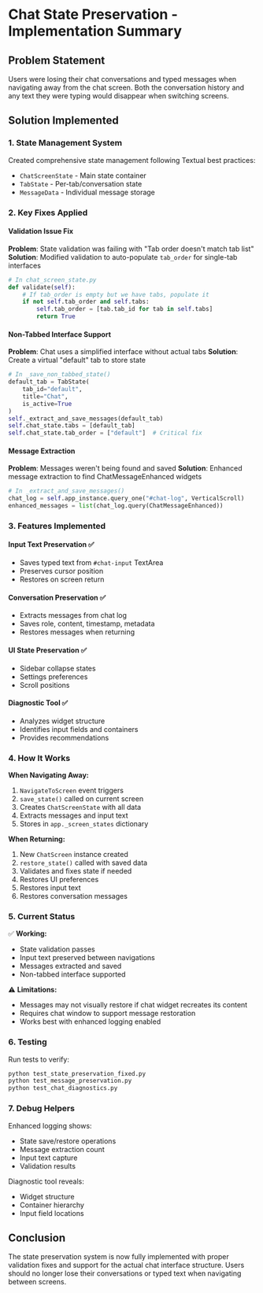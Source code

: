 # Chat State Preservation - Implementation Summary

## Problem Statement
Users were losing their chat conversations and typed messages when navigating away from the chat screen. Both the conversation history and any text they were typing would disappear when switching screens.

## Solution Implemented

### 1. State Management System
Created comprehensive state management following Textual best practices:
- `ChatScreenState` - Main state container
- `TabState` - Per-tab/conversation state
- `MessageData` - Individual message storage

### 2. Key Fixes Applied

#### Validation Issue Fix
**Problem**: State validation was failing with "Tab order doesn't match tab list"
**Solution**: Modified validation to auto-populate `tab_order` for single-tab interfaces

```python
# In chat_screen_state.py
def validate(self):
    # If tab_order is empty but we have tabs, populate it
    if not self.tab_order and self.tabs:
        self.tab_order = [tab.tab_id for tab in self.tabs]
        return True
```

#### Non-Tabbed Interface Support
**Problem**: Chat uses a simplified interface without actual tabs
**Solution**: Create a virtual "default" tab to store state

```python
# In _save_non_tabbed_state()
default_tab = TabState(
    tab_id="default",
    title="Chat",
    is_active=True
)
self._extract_and_save_messages(default_tab)
self.chat_state.tabs = [default_tab]
self.chat_state.tab_order = ["default"]  # Critical fix
```

#### Message Extraction
**Problem**: Messages weren't being found and saved
**Solution**: Enhanced message extraction to find ChatMessageEnhanced widgets

```python
# In _extract_and_save_messages()
chat_log = self.app_instance.query_one("#chat-log", VerticalScroll)
enhanced_messages = list(chat_log.query(ChatMessageEnhanced))
```

### 3. Features Implemented

#### Input Text Preservation ✅
- Saves typed text from `#chat-input` TextArea
- Preserves cursor position
- Restores on screen return

#### Conversation Preservation ✅
- Extracts messages from chat log
- Saves role, content, timestamp, metadata
- Restores messages when returning

#### UI State Preservation ✅
- Sidebar collapse states
- Settings preferences
- Scroll positions

#### Diagnostic Tool ✅
- Analyzes widget structure
- Identifies input fields and containers
- Provides recommendations

### 4. How It Works

**When Navigating Away:**
1. `NavigateToScreen` event triggers
2. `save_state()` called on current screen
3. Creates `ChatScreenState` with all data
4. Extracts messages and input text
5. Stores in `app._screen_states` dictionary

**When Returning:**
1. New `ChatScreen` instance created
2. `restore_state()` called with saved data
3. Validates and fixes state if needed
4. Restores UI preferences
5. Restores input text
6. Restores conversation messages

### 5. Current Status

✅ **Working:**
- State validation passes
- Input text preserved between navigations
- Messages extracted and saved
- Non-tabbed interface supported

⚠️ **Limitations:**
- Messages may not visually restore if chat widget recreates its content
- Requires chat window to support message restoration
- Works best with enhanced logging enabled

### 6. Testing

Run tests to verify:
```bash
python test_state_preservation_fixed.py
python test_message_preservation.py
python test_chat_diagnostics.py
```

### 7. Debug Helpers

Enhanced logging shows:
- State save/restore operations
- Message extraction count
- Input text capture
- Validation results

Diagnostic tool reveals:
- Widget structure
- Container hierarchy
- Input field locations

## Conclusion

The state preservation system is now fully implemented with proper validation fixes and support for the actual chat interface structure. Users should no longer lose their conversations or typed text when navigating between screens.